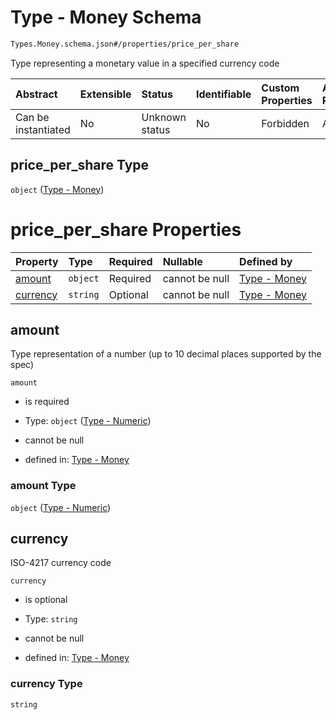 # Type - Money Schema

```txt
Types.Money.schema.json#/properties/price_per_share
```

Type representing a monetary value in a specified currency code

| Abstract            | Extensible | Status         | Identifiable | Custom Properties | Additional Properties | Access Restrictions | Defined In                                                                         |
| :------------------ | :--------- | :------------- | :----------- | :---------------- | :-------------------- | :------------------ | :--------------------------------------------------------------------------------- |
| Can be instantiated | No         | Unknown status | No           | Forbidden         | Allowed               | none                | [Valuation.schema.json\*](../objects/Valuation.schema.json "open original schema") |

## price_per_share Type

`object` ([Type - Money](valuation-1-properties-type---money.md))

# price_per_share Properties

| Property              | Type     | Required | Nullable       | Defined by                                                                                            |
| :-------------------- | :------- | :------- | :------------- | :---------------------------------------------------------------------------------------------------- |
| [amount](#amount)     | `object` | Required | cannot be null | [Type - Money](stockplan-properties-type---numeric.md "Types.Numeric.schema.json#/properties/amount") |
| [currency](#currency) | `string` | Optional | cannot be null | [Type - Money](money-properties-currency.md "Types.Money.schema.json#/properties/currency")           |

## amount

Type representation of a number (up to 10 decimal places supported by the spec)

`amount`

- is required

- Type: `object` ([Type - Numeric](stockplan-properties-type---numeric.md))

- cannot be null

- defined in: [Type - Money](stockplan-properties-type---numeric.md "Types.Numeric.schema.json#/properties/amount")

### amount Type

`object` ([Type - Numeric](stockplan-properties-type---numeric.md))

## currency

ISO-4217 currency code

`currency`

- is optional

- Type: `string`

- cannot be null

- defined in: [Type - Money](money-properties-currency.md "Types.Money.schema.json#/properties/currency")

### currency Type

`string`
